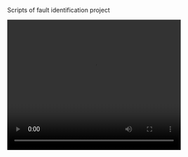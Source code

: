 Scripts of fault identification project

<video width="400" height="300" controls>
  <source src="test_mars_sat/figs/anim_two_sat.mp4" type="video/mp4">
  Your browser does not support the video tag.
</video>

